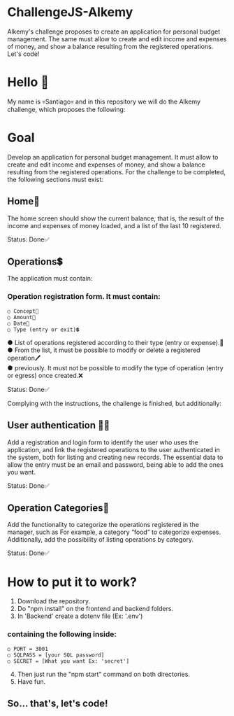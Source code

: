 # ChallengeJS-Alkemy
  Alkemy's challenge proposes to create an application for personal budget management. The same must allow to create and edit income and expenses of money, and show a balance resulting from the registered operations. Let's code!
# Hello 👋
  My name is 💀Santiago💀 and in this repository we will do the Alkemy challenge, which proposes the following:
# Goal
  Develop an application for personal budget management. It must allow to create and edit income and expenses of money, and show a balance resulting from the
  registered operations.
  For the challenge to be completed, the following sections must exist:
## Home🏡
  The home screen should show the current balance, that is, the result of the income and expenses of money loaded, and a list of the last 10 registered.

  Status: Done✅

## Operations💲
  The application must contain:
  ### Operation registration form. It must contain:
    ○ Concept📝  
    ○ Amount💸  
    ○ Date📆  
    ○ Type (entry or exit)💲  
  ● List of operations registered according to their type (entry or expense).📃  
  ● From the list, it must be possible to modify or delete a registered operation🖊  
  ● previously. It must not be possible to modify the type of operation (entry or
    egress) once created.❌  
  
  Status: Done✅
  
Complying with the instructions, the challenge is finished, but additionally:

## User authentication 🙋‍♂️
  Add a registration and login form to identify the user who uses the
  application, and link the registered operations to the user authenticated in the system,
  both for listing and creating new records. The essential data to allow
  the entry must be an email and password, being able to add the ones you want.
  
  Status: Done✅
  
## Operation Categories📑
  Add the functionality to categorize the operations registered in the manager, such as
  For example, a category “food” to categorize expenses. Additionally, add the
  possibility of listing operations by category.
 
  Status: Done✅
  
  # How to put it to work?
  1. Download the repository.
  2. Do "npm install" on the frontend and backend folders.
  3. In 'Backend' create a dotenv file (Ex: '.env') 
  ### containing the following inside:
    ○ PORT = 3001  
    ○ SQLPASS = [your SQL password] 
    ○ SECRET = [What you want Ex: 'secret']
  4. Then just run the "npm start" command on both directories.
  5. Have fun.
  
## So... that's, let's code!
